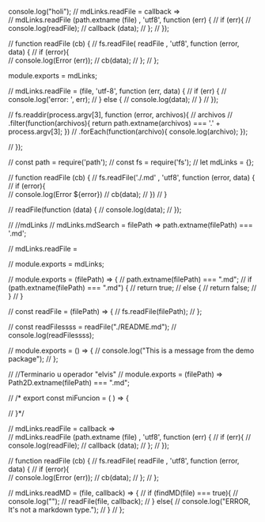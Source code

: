 
console.log("holi");
// mdLinks.readFile = callback =>  
//   mdLinks.readFile (path.extname (file) , 'utf8', function (err) { 
//     if (err){ 
//       console.log(readFile);
//       callback (data); 
//        };
//   });

// function readFile (cb) {
// fs.readFile( readFile , 'utf8', function (error, data) {
//  if (error){  
//   console.log(Error (err));
//         cb(data);
//           };
//   };




module.exports = mdLinks;

// mdLinks.readFile = (file, 'utf-8', function (err, data) {
//  if (err) { 
//       console.log('error: ', err);
//     } else {
//       console.log(data);
//     }
//   });



// fs.readdir(process.argv[3], function (error, archivos){ 
//   archivos
//   .filter(function(archivos){ return path.extname(archivos) === '.' + process.argv[3]; })
//   .forEach(function(archivo){ console.log(archivo); });
 
// });




// const path = require('path');
// const fs = require('fs');
// let mdLinks = {};

// function readFile (cb) {
//   fs.readFile('./.md' , 'utf8', function (error, data) {
//     if (error){  
//     console.log(Error ${error})
//     cb(data);
//   })
// }

// readFile(function (data) { 
//   console.log(data);
// });

// //mdLinks
// mdLinks.mdSearch = filePath => path.extname(filePath) === '.md';

// mdLinks.readFile =


// module.exports = mdLinks;




// module.exports = (filePath) => {
//   path.extname(filePath) === ".md";
//   if (path.extname(filePath) === ".md") { 
//     return true;
//     else { 
//       return false;
//        }
// }

// const readFile = (filePath) => {
//   fs.readFile(filePath);
// };

// const readFilessss = readFile("./README.md");
// console.log(readFilessss);

// module.exports = () => {
//   console.log("This is a message from the demo package");
//  };
 
//   //Terminario u operador "elvis"
//   module.exports = (filePath) => Path2D.extname(filePath) === ".md";

//  /* export const miFuncion = ( ) => {

//   }*/

// mdLinks.readFile = callback =>  
//   mdLinks.readFile (path.extname (file) , 'utf8', function (err) { 
//     if (err){ 
//       console.log(readFile);
//       callback (data); 
//        };
//   });

// function readFile (cb) {
// fs.readFile( readFile , 'utf8', function (error, data) {
//  if (error){  
//   console.log(Error (err));
//         cb(data);
//           };
//   };

//  mdLinks.readMD = (file, callback) => {
//   if (findMD(file) === true){
// console.log("");
//     readFile(file, callback);
//   } else{
//     console.log("ERROR, It's not a markdown type.");
//   }
// };
